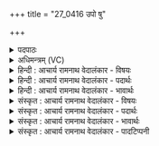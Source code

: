 +++
title = "27_0416 उपो षु"

+++
<details><summary>पदपाठः</summary>

उ꣡प꣢꣯। उ꣣। सु꣢। शृ꣣णुहि꣢। गि꣡रः꣢꣯। म꣡घ꣢꣯वन्। मा। अ꣡त꣢꣯थाः। इ꣣व। कदा꣢। नः꣣। सूनृ꣡ता꣢वतः। सु꣣। नृ꣡ता꣢꣯वतः। क꣡रः꣢꣯। इत्। अ꣣र्थ꣡या꣢से। इत्। यो꣡ज꣢꣯। नु। इ꣣न्द्र। ते। ह꣢री꣣इ꣡ति꣢। ४१६।
</details>

<details><summary>अधिमन्त्रम् (VC)</summary>

- इन्द्रः
- गोतमो राहूगणः
- पङ्क्तिः
- पञ्चमः
- ऐन्द्रं काण्डम्
</details>

<details><summary>हिन्दी : आचार्य रामनाथ वेदालंकार - विषयः</summary>

अगले मन्त्र में इन्द्र नाम से परमात्मा, अपने अन्तरात्मा वा राजा से प्रार्थना की गयी है।
</details>

<details><summary>हिन्दी : आचार्य रामनाथ वेदालंकार - पदार्थः</summary>

पदार्थान्वय -  हे (मघवन्) ऐश्वर्यशाली, दानशील परमेश्वर, मेरे अन्तरात्मा अथवा राजन् ! तुम (गिरः) मेरी वाणियों को (सु उप-उ शृणुहि) भली-भाँति समीपता के साथ सुनो। (अतथाः इव) जैसे पहले मेरे अनुकूल थे उसके विपरीत (मा) मत होवो। तुम (कदा) कब (नः) हमें (सूनृतावतः) प्रिय-सत्य वाणियों से युक्त, वेदवाणियों से युक्त, आध्यात्मिक उषा से युक्त तथा आवश्यक भोज्य पदार्थों से युक्त (इत्) निश्चय ही (करः) करोगे? क्यों तुम (अर्थयासे इत्) माँगते ही जा रहे हो, देते नहीं? हे (इन्द्र) शक्तिशाली मेरे अन्तरात्मा ! तुम (नु) शीघ्र ही (ते) अपने (हरी) ज्ञानेन्द्रिय-कर्मेन्द्रिय रूप अश्वों को (योज) सक्रिय करो तथा श्रेष्ठ ज्ञान और श्रेष्ठ कर्म के उपार्जन द्वारा समृद्ध होवो। और, हे (इन्द्र) परमात्मन् ! तुम (ते) अपने (हरी) ऋक्-सामों को (नु) शीघ्र ही (योज) हमारे आत्मा में प्रेरित करो, जिससे सर्वविध ज्ञान और साम-संगीत से सम्पन्न होकर हम उत्कर्ष प्राप्त करें। और, हे (इन्द्र) राजन् ! तुम, हमारे समीप आने के लिए (ते) अपने (हरी) जल-अग्नि, वायु-विद्युत् आदि को (योज) विमान आदि रथों में नियुक्त करो और हमारे समीप आकर हमें अपनी सहायता का भागी करो ॥८॥ इस मन्त्र में श्लेषालङ्कार है ॥८॥
</details>

<details><summary>हिन्दी : आचार्य रामनाथ वेदालंकार - भावार्थः</summary>

भावार्थ -  सर्वैश्वर्यवान्, सफलताप्रदायक परमेश्वर का आह्वान करके तथा अपने अन्तरात्मा और राष्ट्र के राजा को उद्बोधन देकर हम समस्त अभीष्टों को प्राप्त कर सकते हैं ॥८॥
</details>

<details><summary>संस्कृत : आचार्य रामनाथ वेदालंकार - विषयः</summary>

अथेन्द्रनाम्ना परमात्मानं, स्वान्तरात्मानं, राजानं वा प्रार्थयते।
</details>

<details><summary>संस्कृत : आचार्य रामनाथ वेदालंकार - पदार्थः</summary>

पदार्थान्वय -  हे (मघवन्) ऐश्वर्यवन् दानशील मदीय अन्तरात्मन्, परमेश्वर, राजन् वा ! त्वम् (गिरः) मम वाचः (सु उप-उ शृणुहि) सम्यक् उपशृणु, (अतथाः इव) यादृशः पूर्वं ममानुकूलः आसीः तद्विपरीतः इव (मा) मा भूः। त्वम् (कदा) कस्मिन् काले (नः) अस्मान् (सूनृतावतः) प्रियसत्यवाग्युक्तान्, वेदवाग्युक्तान्, आध्यात्मिक्या उषसा युक्तान्, भोज्यपदार्थयुक्तान् वा। सूनृता इति उषर्नाम अन्ननाम च। निघं० १।८, २।७। (इत्) निश्चयेन (करः) करिष्यसि ? करोतेर्लेटि सिपि रूपम्, विकरणव्यत्ययेन शप्। कुतः त्वम् (अर्थयासे इत्) याचसे एव, न तु ददासि। अर्थयतेर्लेटि रूपम्। हे (इन्द्र) शक्तिशालिन् मदीय अन्तरात्मन् ! त्वम् (नु) क्षिप्रम् (ते) तव (हरी) ज्ञानेन्द्रियकर्मेन्द्रियरूपौ अश्वौ (योज) युङ्क्ष्व, सक्रियान् कुरु, सज्ज्ञानसत्कर्मोपार्जनेन च समृद्धो भव। अथ च, (इन्द्र) हे परमात्मन् ! त्वम् (ते) तव (हरी) ऋक्सामे। ऋक्सामे वै हरी। श० ४।४।३।६। (नु) क्षिप्रम् (योज) अस्माकम् आत्मनि प्रेरय, येन सर्वविधज्ञानेन सामसंगीतेन च सम्पन्ना वयम् उत्कर्षं प्राप्नुयाम। अथ च (इन्द्र) हे राजन् ! त्वम् अस्मत्समीपमागन्तुम् (ते) तव (हरी) जलाग्निवायुविद्युदादिरूपौ अश्वौ (नु) क्षिप्रम् (योज) विमानादिरथेषु नियोजय। अस्मत्समीपं समागत्य चास्मान् गौरवान्वितान् त्वत्साहाय्यभाजश्च कुरु ॥८॥३ अत्र श्लेषालङ्कारः ॥८॥
</details>

<details><summary>संस्कृत : आचार्य रामनाथ वेदालंकार - भावार्थः</summary>

भावार्थ -  सर्वैश्वर्यवन्तं सफलताप्रदायकं परमेश्वरमाहूय, स्वान्तरात्मानं राष्ट्रस्य राजानं च समुद्बोध्य वयं सर्वमभीष्टं प्राप्तुं शक्नुमः ॥८॥
</details>

<details><summary>संस्कृत : आचार्य रामनाथ वेदालंकार - पादटिप्पनी</summary>

टिप्पनी -   १. ऋ० १।८२।१, ‘यदा नः सूनृतावतः कर आदर्थयास इद्’ इति पाठः। २. मा तथाः। तनु विस्तारे इत्यस्येदं रूपम्। मा विस्तारं कार्षीः, मा विलम्बिष्ठाः। शीघ्रमागच्छेत्यर्थः—इति वि०। तत्तु पदकारविरुद्धम्। ‘मा मा श्रौषीः अतथाः इव अयथार्था इव परेषां स्तुतीः—इति भ०। अतथा इव पूर्वं यथाविधस्त्वं तद्विपरीतो मा भूः, अस्मासु पूर्वं यथा अनुग्रहबुद्धियुक्तस्तथाविध एव भवेत्यर्थः—इति सा०। शब्दनिष्पत्तिं च सायणः ऋग्भाष्ये (ऋ० १।८२।१) एवं निरूपयति—तथेवाचरति तथाति ‘सर्वप्रातिपदिकेभ्य इत्येके’ का० ३।१।११।२ इति क्विप्। तथातेः अ प्रत्ययः। न तथा इव अतथाः इव। अव्ययपूर्वपदप्रकृतिस्वरत्वम् इति। (अतथा इव) प्रतिकूल इव, अत्राचारे क्विप् तदन्ताच्च प्रत्ययः—इत तत्रैव ऋग्भाष्ये द०। ३. ऋग्भाष्ये दयानन्दर्षिर्ऋचमिमाम् परमेश्वरोपासकः सेनेशः कीदृशः स्यादिति विषये व्याख्यातवान्।
</details>